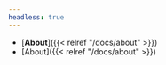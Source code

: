 ```yaml
---
headless: true
---
```


- [**About**]({{< relref "/docs/about" >}})
- [About]({{< relref "/docs/about" >}})
<br />

